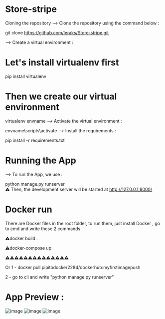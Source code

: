 # Store-stripe
Cloning the repository
--> Clone the repository using the command below :

git clone https://github.com/leraks/Store-stripe.git


--> Create a virtual environment :

# Let's install virtualenv first
pip install virtualenv

# Then we create our virtual environment
virtualenv envname
--> Activate the virtual environment :

envname\scripts\activate
--> Install the requirements :

pip install -r requirements.txt

# Running the App
--> To run the App, we use :

python manage.py runserver <br>
⚠ Then, the development server will be started at http://127.0.0.1:8000/

# Docker run
There are Docker files in the root folder, to run them, just install Docker , go to cmd and write these 2 commands

⚠docker build .

⚠docker-compose up


⚠⚠⚠⚠⚠⚠⚠⚠⚠⚠⚠⚠⚠⚠

Or 1 - docker pull pipitodocker2284/dockerhub:myfirstimagepush

2 - go to cli and write "python manage.py runserver"

# App Preview :
![image](https://user-images.githubusercontent.com/67760549/204349822-0a48bae3-9e0a-4813-84f7-03041215ba8c.png)
![image](https://user-images.githubusercontent.com/67760549/204349924-edc1d62d-b139-4a92-84d8-42292304ff34.png)
![image](https://user-images.githubusercontent.com/67760549/204350046-9eafa0e1-9310-4cc7-8bad-ba4929fad339.png)

